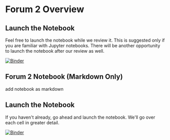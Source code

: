 # Forum 2 Overview

## Launch the Notebook

Feel free to launch the notebook while we review it.  This is suggested only if you are familiar with Jupyter notebooks.  There will be another opportunity to launch the notebook after our review as well.

[![Binder](https://mybinder.org/badge_logo.svg)](https://mybinder.org/v2/gh/jmote-noaa/Data-Forums/main?filepath=notebooks/forum2.ipynb)

## Forum 2 Notebook (Markdown Only)

add notebook as markdown

## Launch the Notebook

If you haven't already, go ahead and launch the notebook.  We'll go over each cell in greater detail.  

[![Binder](https://mybinder.org/badge_logo.svg)](https://mybinder.org/v2/gh/jmote-noaa/Data-Forums/main?filepath=notebooks/forum2.ipynb)
